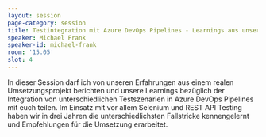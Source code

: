 ```yaml
---
layout: session
page-category: session
title: Testintegration mit Azure DevOps Pipelines - Learnings aus unseren Umsetzungsprojekten
speaker: Michael Frank
speaker-id: michael-frank
room: '15.05'
slot: 4
---
```


In dieser Session darf ich von unseren Erfahrungen aus einem realen Umsetzungsprojekt berichten und unsere Learnings bezüglich der Integration von unterschiedlichen Testszenarien in Azure DevOps Pipelines mit euch teilen. Im Einsatz mit vor allem Selenium und REST API Testing haben wir in drei Jahren die unterschiedlichsten Fallstricke kennengelernt und Empfehlungen für die Umsetzung erarbeitet.
